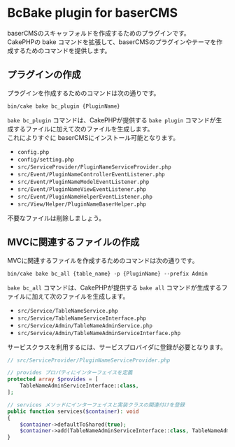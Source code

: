 # BcBake plugin for baserCMS

baserCMSのスキャッフォルドを作成するためのプラグインです。  
CakePHPの bake コマンドを拡張して、baserCMSのプラグインやテーマを作成するためのコマンドを提供します。

## プラグインの作成

プラグインを作成するためのコマンドは次の通りです。

```shell
bin/cake bake bc_plugin {PluginName}
```

`bake bc_plugin` コマンドは、CakePHPが提供する `bake plugin` コマンドが生成するファイルに加えて次のファイルを生成します。  
これによりすぐに baserCMSにインストール可能となります。

- `config.php`
- `config/setting.php`
- `src/ServiceProvider/PluginNameServiceProvider.php`
- `src/Event/PluginNameControllerEventListener.php`
- `src/Event/PluginNameModelEventListener.php`
- `src/Event/PluginNameViewEventListener.php`
- `src/Event/PluginNameHelperEventListener.php`
- `src/View/Helper/PluginNameBaserHelper.php`

不要なファイルは削除しましょう。


## MVCに関連するファイルの作成

MVCに関連するファイルを作成するためのコマンドは次の通りです。

```shell
bin/cake bake bc_all {table_name} -p {PluginName} --prefix Admin
```

`bake bc_all` コマンドは、CakePHPが提供する `bake all` コマンドが生成するファイルに加えて次のファイルを生成します。

- `src/Service/TableNameService.php`
- `src/Service/TableNameServiceInterface.php`
- `src/Service/Admin/TableNameAdminService.php`
- `src/Service/Admin/TableNameAdminServiceInterface.php`

サービスクラスを利用するには、サービスプロバイダに登録が必要となります。

```php
// src/ServiceProvider/PluginNameServiceProvider.php

// provides プロパティにインターフェイスを定義
protected array $provides = [
    TableNameAdminServiceInterface::class,
];

// services メソッドにインターフェイスと実装クラスの関連付けを登録
public function services($container): void
{
    $container->defaultToShared(true);
    $container->add(TableNameAdminServiceInterface::class, TableNameAdminService::class);
}
```

